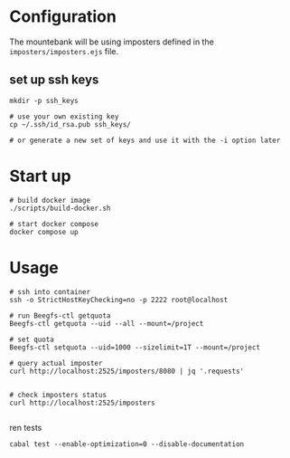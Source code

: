 # Configuration
The mountebank will be using imposters defined in the `imposters/imposters.ejs` file.

## set up ssh keys
```
mkdir -p ssh_keys

# use your own existing key
cp ~/.ssh/id_rsa.pub ssh_keys/

# or generate a new set of keys and use it with the -i option later
```


# Start up
```
# build docker image
./scripts/build-docker.sh

# start docker compose
docker compose up

```

# Usage
```
# ssh into container
ssh -o StrictHostKeyChecking=no -p 2222 root@localhost

# run Beegfs-ctl getquota
Beegfs-ctl getquota --uid --all --mount=/project

# set quota
Beegfs-ctl setquota --uid=1000 --sizelimit=1T --mount=/project

# query actual imposter
curl http://localhost:2525/imposters/8080 | jq '.requests'


# check imposters status
curl http://localhost:2525/imposters


```

ren tests
```
cabal test --enable-optimization=0 --disable-documentation
```
